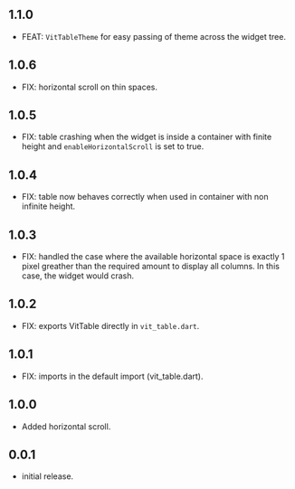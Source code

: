 ## 1.1.0

* FEAT: `VitTableTheme` for easy passing of theme across the widget tree.

## 1.0.6

* FIX: horizontal scroll on thin spaces.

## 1.0.5

* FIX: table crashing when the widget is inside a container with finite height
and `enableHorizontalScroll` is set to true.

## 1.0.4

* FIX: table now behaves correctly when used in container with non infinite
height.

## 1.0.3

* FIX: handled the case where the available horizontal space is exactly 1
pixel greather than the required amount to display all columns. In this case,
the widget would crash.

## 1.0.2

* FIX: exports VitTable directly in `vit_table.dart`.

## 1.0.1

* FIX: imports in the default import (vit_table.dart).

## 1.0.0

* Added horizontal scroll.

## 0.0.1

* initial release.
